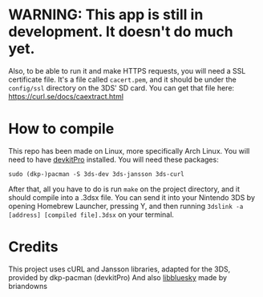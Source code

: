 # WARNING: This app is still in development. It doesn't do much yet.

Also, to be able to run it and make HTTPS requests, you will need a SSL certificate file. It's a file called ``cacert.pem``, and it should be under the ``config/ssl`` directory on the 3DS' SD card.
You can get that file here: https://curl.se/docs/caextract.html

# How to compile

This repo has been made on Linux, more specifically Arch Linux.
You will need to have [devkitPro](https://devkitpro.org/wiki/Getting_Started) installed.
You will need these packages:
```
sudo (dkp-)pacman -S 3ds-dev 3ds-jansson 3ds-curl
```

After that, all you have to do is run ``make`` on the project directory, and it should compile into a .3dsx file.
You can send it into your Nintendo 3DS by opening Homebrew Launcher, pressing Y, and then running ``3dslink -a [address] [compiled file].3dsx`` on your terminal.

# Credits

This project uses cURL and Jansson libraries, adapted for the 3DS, provided by dkp-pacman (devkitPro)
And also [libbluesky](https://github.com/briandowns/libbluesky) made by briandowns